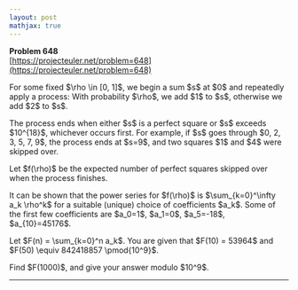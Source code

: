 ```yaml
---
layout: post
mathjax: true
---
```

**Problem 648**  
[https://projecteuler.net/problem=648](https://projecteuler.net/problem=648)

<p>For some fixed $\rho \in [0, 1]$, we begin a sum $s$ at $0$ and repeatedly apply a process: With probability $\rho$, we add $1$ to $s$, otherwise we add $2$ to $s$.</p>

<p>The process ends when either $s$ is a perfect square or $s$ exceeds $10^{18}$, whichever occurs first. For example, if $s$ goes through $0, 2, 3, 5, 7, 9$, the process ends at $s=9$, and two squares $1$ and $4$ were skipped over.</p>

<p>Let $f(\rho)$ be the expected number of perfect squares skipped over when the process finishes.</p>

<p>It can be shown that the power series for $f(\rho)$ is $\sum_{k=0}^\infty a_k \rho^k$ for a suitable (unique) choice of coefficients $a_k$. Some of the first few coefficients are $a_0=1$, $a_1=0$, $a_5=-18$, $a_{10}=45176$.</p>

<p>Let $F(n) = \sum_{k=0}^n a_k$. You are given that $F(10) = 53964$ and $F(50) \equiv 842418857 \pmod{10^9}$.</p>

<p>Find $F(1000)$, and give your answer modulo $10^9$.</p>

---
